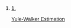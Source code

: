 <!DOCTYPE html>
<html lang="en">
<head>
  <meta charset="UTF-8">
  <meta name="viewport" content="width=device-width, initial-scale=1.0">
  <link href="https://cdn.jsdelivr.net/npm/tailwindcss@2.2.19/dist/tailwind.min.css" rel="stylesheet">
</head>
<body>
<div class="px-6 pb-6 flex-1">
  <div
    class="w-full text-[#007bff] font-normal text-[19.2px]"
    style="font-family: Raleway, sans-serif"
  >
    <ol class="mb-4 pl-4">
      <li>
        <a href="./yule_walker.pdf">
          <div class="flex">
            <span class="text-black mr-4">1.</span>
            <p class="hover:text-[#3e6389] hover:underline">
              Yule-Walker Estimation
            </p>
          </div>
        </a>
      </li>
    </ol>
  </div>
</div>
</body>
</html>
